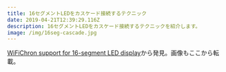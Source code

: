 ```yaml
---
title: 16セグメントLEDをカスケード接続するテクニック
date: 2019-04-21T12:39:29.116Z
description: 16セグメントLEDをカスケード接続するテクニックを紹介します。
image: /img/16seg-cascade.jpg
---
```

[WiFiChron support for 16-segment LED display](http://timewitharduino.blogspot.com/search/label/WiFiChron)から発見。画像もここから転載。
